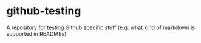 # github-testing
A repository for testing Github specific stuff (e.g. what kind of markdown is supported in READMEs)
